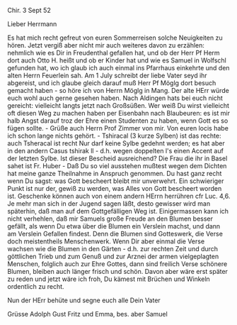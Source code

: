  Chir. 3 Sept 52

Lieber Herrmann

Es hat mich recht gefreut von euren Sommerreisen solche Neuigkeiten zu hören. Jetzt vergiß aber nicht mir auch weiteres davon zu erzählen: nehmlich wie es Dir in Freudenthal gefallen hat, und ob der Herr Pf Herm dort auch Otto H. heißt und ob er Kinder hat und wie es Samuel in Wolfschl gefunden hat, wo ich glaub ich auch einmal ins Pfarrhaus einkehrte und den alten Herrn Feuerlein sah. Am 1 July schreibt der liebe Vater seyd ihr abgereist, und ich glaube gleich darauf muß Herr Pf Möglg dort besuch gemacht haben - so höre ich von Herrn Möglg in Mang. Der alte HErr würde euch wohl auch gerne gesehen haben. Nach Aldingen hats bei euch nicht gereicht: vielleicht langts jetzt nach Großsüßen. Wer weiß Du wirst vielleicht oft diesen Weg zu machen haben per Eisenbahn nach Blaubeuren: es ist mir halb Angst darauf troz der Ehre einen Studenten zu haben, wenn Gott es so fügen sollte. - Grüße auch Herrn Prof Zimmer von mir. Von euren locis habe ich schon lange nichts gehört. - Tshiracal (3 kurze Sylben) ist das rechte: auch Tsheracal ist recht Nur darf keine Sylbe gedehnt werden; es hat aber in den andern Casus tshirak ll - d.h. wegen doppelten l's einen Accent auf der letzten Sylbe. Ist dieser Bescheid ausreichend? Die Frau die ihr in Basel sahet ist Fr. Huber - Daß Du so viel ausstehen mußtest wegen dem Dichten hat meine ganze Theilnahme in Anspruch genommen. Du hast ganz recht wenn Du sagst: was Gott bescheert bleibt mir unverwehrt. Ein schwieriger Punkt ist nur der, gewiß zu werden, was Alles von Gott bescheert worden ist. Geschenke können auch von einem andern HErrn herrühren cfr Luc. 4,6. Je mehr man sich in der Jugend sagen läßt, desto gewisser wird man späterhin, daß man auf dem Gottgefälligen Weg ist. Einigermassen kann ich nicht verhehlen, daß mir Samuels große Freude an den Blumen besser gefällt, als wenn Du etwa über die Blumen ein Verslein machst, und dann am Verslein Gefallen findest. Denn die Blumen sind Gotteswerk, die Verse doch meistentheils Menschenwerk. Wenn Dir aber einmal die Verse wachsen wie die Blumen in den Gärten - d.h. zur rechten Zeit und durch göttlichen Trieb und zum Genuß und zur Arznei der armen vielgeplagten Menschen, folglich auch zur Ehre Gottes, dann sind freilich Verse schönere Blumen, bleiben auch länger frisch und schön. Davon aber wäre erst später zu reden und jetzt wäre ich froh, Du kämest mit Brüchen und Winkeln ordentlich zu recht.

Nun der HErr behüte und segne euch alle
 Dein Vater

Grüsse Adolph Gust Fritz und Emma, bes. aber Samuel

